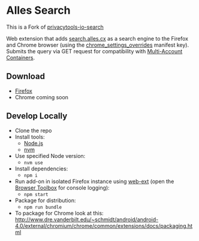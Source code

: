 # Alles Search
This is a Fork of [privacytools-io-search](https://gitlab.com/nitrohorse/privacytools-io-search/)

Web extension that adds [search.alles.cx](https://search.alles.cx) as a search engine to the Firefox and Chrome browser (using the [
chrome_settings_overrides](https://developer.mozilla.org/en-US/docs/Mozilla/Add-ons/WebExtensions/manifest.json/chrome_settings_overrides) manifest key). Submits the query via GET request for compatibility with [Multi-Account Containers](https://addons.mozilla.org/en-US/firefox/addon/multi-account-containers/).

## Download
* [Firefox](https://addons.mozilla.org/en-US/firefox/addon/alles-search/)
* Chrome coming soon

## Develop Locally
* Clone the repo
* Install tools:
	* [Node.js](https://nodejs.org)
	* [nvm](https://github.com/nvm-sh/nvm)
* Use specified Node version:
	* `nvm use`
* Install dependencies:
	* `npm i`
* Run add-on in isolated Firefox instance using [web-ext](https://developer.mozilla.org/en-US/Add-ons/WebExtensions/Getting_started_with_web-ext) (open the [Browser Toolbox](https://developer.mozilla.org/en-US/docs/Tools/Browser_Toolbox) for console logging):
	* `npm start`
* Package for distribution:
	* `npm run bundle`
* To package for Chrome look at this: http://www.dre.vanderbilt.edu/~schmidt/android/android-4.0/external/chromium/chrome/common/extensions/docs/packaging.html
